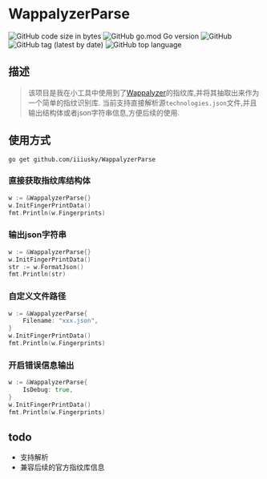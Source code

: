 # WappalyzerParse
![GitHub code size in bytes](https://img.shields.io/github/languages/code-size/iiiusky/WappalyzerParse)
![GitHub go.mod Go version](https://img.shields.io/github/go-mod/go-version/iiiusky/WappalyzerParse)
![GitHub](https://img.shields.io/github/license/iiiusky/WappalyzerParse)
![GitHub tag (latest by date)](https://img.shields.io/github/v/tag/iiiusky/WappalyzerParse)
![GitHub top language](https://img.shields.io/github/languages/top/iiiusky/WappalyzerParse)

## 描述
> 该项目是我在小工具中使用到了[Wappalyzer](https://github.com/AliasIO/wappalyzer)的指纹库,并将其抽取出来作为一个简单的指纹识别库.
> 当前支持直接解析源`technologies.json`文件,并且输出结构体或者json字符串信息,方便后续的使用.

## 使用方式
```
go get github.com/iiiusky/WappalyzerParse
```

### 直接获取指纹库结构体

```go
w := &WappalyzerParse{}
w.InitFingerPrintData()
fmt.Println(w.Fingerprints)
```

### 输出json字符串
```go
w := &WappalyzerParse{}
w.InitFingerPrintData()
str := w.FormatJson()
fmt.Println(str)
```

### 自定义文件路径
```go
w := &WappalyzerParse{
    Filename: "xxx.json",
}
w.InitFingerPrintData()
fmt.Println(w.Fingerprints)
```

### 开启错误信息输出

```go
w := &WappalyzerParse{
    IsDebug: true,
}
w.InitFingerPrintData()
fmt.Println(w.Fingerprints)
```

## todo
- 支持解析
- 兼容后续的官方指纹库信息
